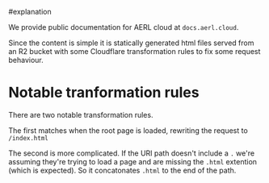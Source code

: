 #explanation 

We provide public documentation for AERL cloud at `docs.aerl.cloud`.

Since the content is simple it is statically generated html files served from an R2 bucket with some Cloudflare transformation rules to fix some request behaviour.

# Notable tranformation rules

There are two notable transformation rules.

The first matches when the root page is loaded, rewriting the request to `/index.html`

The second is more complicated. If the URI path doesn't include a `.` we're assuming they're trying to load a page and are missing the `.html` extention (which is expected). So it concatonates `.html` to the end of the path.
